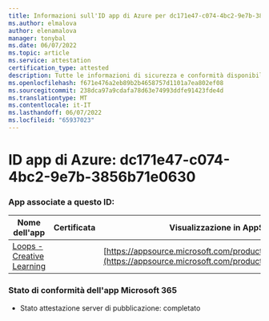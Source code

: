 ```yaml
---
title: Informazioni sull'ID app di Azure per dc171e47-c074-4bc2-9e7b-3856b71e0630
ms.author: elmalova
author: elenamalova
manager: tonybal
ms.date: 06/07/2022
ms.topic: article
ms.service: attestation
certification_type: attested
description: Tutte le informazioni di sicurezza e conformità disponibili per dc171e47-c074-4bc2-9e7b-3856b71e0630.
ms.openlocfilehash: f671e476a2eb89b2b4658757d1101a7ea802ef08
ms.sourcegitcommit: 238dca97a9cdafa78d63e74993ddfe91423fde4d
ms.translationtype: MT
ms.contentlocale: it-IT
ms.lasthandoff: 06/07/2022
ms.locfileid: "65937023"
---
```

# <a name="azure-app-id-dc171e47-c074-4bc2-9e7b-3856b71e0630"></a>ID app di Azure: dc171e47-c074-4bc2-9e7b-3856b71e0630


### <a name="apps-associated-with-this-id"></a>App associate a questo ID:
| **Nome dell'app** | **Certificata** | **Visualizzazione in AppSource** |
|--------------|---------------|-----------------------|
| [Loops - Creative Learning](../forward/WA200003074.md) |  | [https://appsource.microsoft.com/product/office/WA200003074](https://appsource.microsoft.com/product/office/WA200003074) |

### <a name="microsoft-365-app-compliance-status"></a>Stato di conformità dell'app Microsoft 365
- Stato attestazione server di pubblicazione: completato
